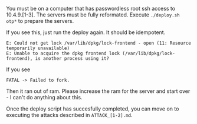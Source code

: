 You must be on a computer that has passwordless root ssh access to 10.4.9.[1-3].
The servers must be fully reformated.
Execute `./deploy.sh otp*` to prepare the servers. 

If you see this, just run the deploy again. It should be idempotent.
```
E: Could not get lock /var/lib/dpkg/lock-frontend - open (11: Resource temporarily unavailable)
E: Unable to acquire the dpkg frontend lock (/var/lib/dpkg/lock-frontend), is another process using it?
```
If you see
```
FATAL -> Failed to fork.
```
Then it ran out of ram. Please increase the ram for the server and start over - I can't do anything about this.


Once the deploy script has succesfully completed, you can move on to executing the attacks described in `ATTACK_[1-2].md`.

